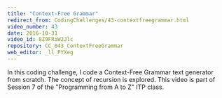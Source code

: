 ```yaml
---
title: "Context-Free Grammar"
redirect_from: CodingChallenges/43-contextfreegrammar.html
video_number: 43
date: 2016-10-31
video_id: 8Z9FRiW2Jlc
repository: CC_043_ContextFreeGrammar
web_editor: _ll_PYXeg
---
```


In this coding challenge, I code a Context-Free Grammar text generator from scratch.  The concept of recursion is explored. This video is part of Session 7 of the "Programming from A to Z" ITP class.
